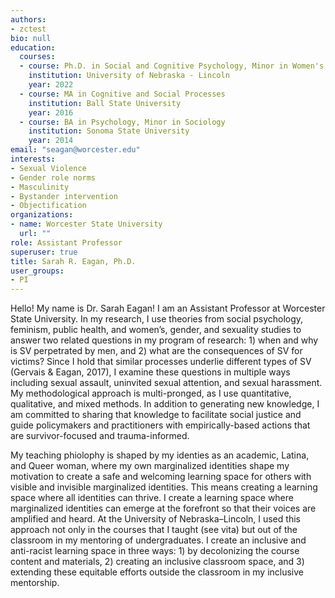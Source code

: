 ```yaml
---
authors:
- zctest
bio: null
education:
  courses:
  - course: Ph.D. in Social and Cognitive Psychology, Minor in Women's and Gender Studies
    institution: University of Nebraska - Lincoln
    year: 2022
  - course: MA in Cognitive and Social Processes
    institution: Ball State University
    year: 2016
  - course: BA in Psychology, Minor in Sociology
    institution: Sonoma State University
    year: 2014
email: "seagan@worcester.edu"
interests:
- Sexual Violence
- Gender role norms
- Masculinity
- Bystander intervention
- Objectification
organizations:
- name: Worcester State University
  url: ""
role: Assistant Professor
superuser: true
title: Sarah R. Eagan, Ph.D.
user_groups:
- PI
---
```


Hello! My name is Dr. Sarah Eagan! I am an Assistant Professor at Worcester State University. In my research, I use theories from social psychology, feminism, public health, and women’s, gender, and sexuality studies to answer two related questions in my program of research: 1) when and why is SV perpetrated by men, and 2) what are the consequences of SV for victims? Since I hold that similar processes underlie different types of SV (Gervais & Eagan, 2017), I examine these questions in multiple ways including sexual assault, uninvited sexual attention, and sexual harassment. My methodological approach is multi-pronged, as I use quantitative, qualitative, and mixed methods. In addition to generating new knowledge, I am committed to sharing that knowledge to facilitate social justice and guide policymakers and practitioners with empirically-based actions that are survivor-focused and trauma-informed.  


My teaching phiolophy is shaped by my identies as an academic, Latina, and Queer woman, where my own marginalized identities shape my motivation to create a safe and welcoming learning space for others with visible and invisible marginalized identities. This means creating a learning space where all identities can thrive. I create a learning space where marginalized identities can emerge at the forefront so that their voices are amplified and heard. At the University of Nebraska–Lincoln, I used this approach not only in the courses that I taught (see vita) but out of the classroom in my mentoring of undergraduates. I create an inclusive and anti-racist learning space in three ways: 1) by decolonizing the course content and materials, 2) creating an inclusive classroom space, and 3) extending these equitable efforts outside the classroom in my inclusive mentorship.  








